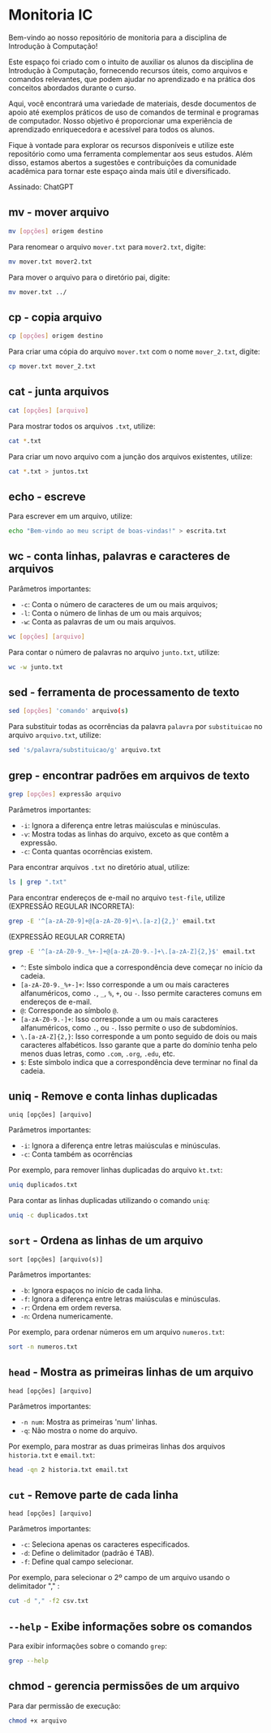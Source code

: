 # Monitoria IC

Bem-vindo ao nosso repositório de monitoria para a disciplina de Introdução à Computação!

Este espaço foi criado com o intuito de auxiliar os alunos da disciplina de Introdução à Computação, fornecendo recursos úteis, como arquivos e comandos relevantes, que podem ajudar no aprendizado e na prática dos conceitos abordados durante o curso.

Aqui, você encontrará uma variedade de materiais, desde documentos de apoio até exemplos práticos de uso de comandos de terminal e programas de computador. Nosso objetivo é proporcionar uma experiência de aprendizado enriquecedora e acessível para todos os alunos.

Fique à vontade para explorar os recursos disponíveis e utilize este repositório como uma ferramenta complementar aos seus estudos. Além disso, estamos abertos a sugestões e contribuições da comunidade acadêmica para tornar este espaço ainda mais útil e diversificado.

Assinado: ChatGPT

## mv - mover arquivo

```bash
mv [opções] origem destino
```

Para renomear o arquivo `mover.txt` para `mover2.txt`, digite:

```bash
mv mover.txt mover2.txt
```

Para mover o arquivo para o diretório pai, digite:
```bash
mv mover.txt ../
```

## cp - copia arquivo

```bash
cp [opções] origem destino
```

Para criar uma cópia do arquivo `mover.txt` com o nome `mover_2.txt`, digite:

```bash
cp mover.txt mover_2.txt
```

## cat - junta arquivos

```bash
cat [opções] [arquivo]
```

Para mostrar todos os arquivos `.txt`, utilize:

```bash
cat *.txt
```

Para criar um novo arquivo com a junção dos arquivos existentes, utilize:

```bash
cat *.txt > juntos.txt
```

## echo - escreve

Para escrever em um arquivo, utilize:

```bash
echo "Bem-vindo ao meu script de boas-vindas!" > escrita.txt
```

## wc - conta linhas, palavras e caracteres de arquivos

Parâmetros importantes:

- `-c`: Conta o número de caracteres de um ou mais arquivos;
- `-l`: Conta o número de linhas de um ou mais arquivos;
- `-w`: Conta as palavras de um ou mais arquivos.


```bash
wc [opções] [arquivo]
```

Para contar o número de palavras no arquivo `junto.txt`, utilize:

```bash
wc -w junto.txt
```

## sed - ferramenta de processamento de texto

```bash
sed [opções] 'comando' arquivo(s)
```

Para substituir todas as ocorrências da palavra `palavra` por `substituicao` no arquivo `arquivo.txt`, utilize:

```bash
sed 's/palavra/substituicao/g' arquivo.txt
```

## grep - encontrar padrões em arquivos de texto

```bash
grep [opções] expressão arquivo
```

Parâmetros importantes:

- `-i`: Ignora a diferença entre letras maiúsculas e minúsculas.
- `-v`: Mostra todas as linhas do arquivo, exceto as que contêm a expressão.
- `-c`: Conta quantas ocorrências existem.

Para encontrar arquivos `.txt` no diretório atual, utilize:

```bash
ls | grep ".txt"
```

Para encontrar endereços de e-mail no arquivo `test-file`, utilize (EXPRESSÃO REGULAR INCORRETA):

```bash
grep -E '^[a-zA-Z0-9]+@[a-zA-Z0-9]+\.[a-z]{2,}' email.txt
```

(EXPRESSÃO REGULAR CORRETA)

```bash
grep -E '^[a-zA-Z0-9._%+-]+@[a-zA-Z0-9.-]+\.[a-zA-Z]{2,}$' email.txt
```

- `^`: Este símbolo indica que a correspondência deve começar no início da cadeia.
- `[a-zA-Z0-9._%+-]+`: Isso corresponde a um ou mais caracteres alfanuméricos, como `.`, `_`, `%`, `+`, ou `-`. Isso permite caracteres comuns em endereços de e-mail.
- `@`: Corresponde ao símbolo `@`.
- `[a-zA-Z0-9.-]+`: Isso corresponde a um ou mais caracteres alfanuméricos, como `.`, ou `-`. Isso permite o uso de subdomínios.
- `\.[a-zA-Z]{2,}`: Isso corresponde a um ponto seguido de dois ou mais caracteres alfabéticos. Isso garante que a parte do domínio tenha pelo menos duas letras, como `.com`, `.org`, `.edu`, etc.
- `$`: Este símbolo indica que a correspondência deve terminar no final da cadeia.

## uniq - Remove e conta linhas duplicadas

```
uniq [opções] [arquivo]
```

Parâmetros importantes:

- `-i`: Ignora a diferença entre letras maiúsculas e minúsculas.
- `-c`: Conta também as ocorrências

Por exemplo, para remover linhas duplicadas do arquivo `kt.txt`:
```bash
uniq duplicados.txt
```

Para contar as linhas duplicadas utilizando o comando `uniq`:
```bash
uniq -c duplicados.txt
```

## `sort` - Ordena as linhas de um arquivo

```
sort [opções] [arquivo(s)]
```

Parâmetros importantes:

- `-b`: Ignora espaços no início de cada linha.
- `-f`: Ignora a diferença entre letras maiúsculas e minúsculas.
- `-r`: Ordena em ordem reversa.
- `-n`: Ordena numericamente.

Por exemplo, para ordenar números em um arquivo `numeros.txt`:
```bash
sort -n numeros.txt
```

## `head` - Mostra as primeiras linhas de um arquivo

```
head [opções] [arquivo]
```

Parâmetros importantes:

- `-n num`: Mostra as primeiras 'num' linhas.
- `-q`: Não mostra o nome do arquivo.

Por exemplo, para mostrar as duas primeiras linhas dos arquivos `historia.txt` e `email.txt`:
```bash
head -qn 2 historia.txt email.txt
```

## `cut` - Remove parte de cada linha

```
head [opções] [arquivo]
```

Parâmetros importantes:

- `-c`: Seleciona apenas os caracteres especificados.
- `-d`: Define o delimitador (padrão é TAB).
- `-f`: Define qual campo selecionar.

Por exemplo, para selecionar o 2º campo de um arquivo usando o delimitador "," :
```bash
cut -d "," -f2 csv.txt
```

## `--help` - Exibe informações sobre os comandos

Para exibir informações sobre o comando `grep`:
```bash
grep --help
```

## chmod - gerencia permissões de um arquivo

Para dar permissão de execução:
```bash
chmod +x arquivo
```
